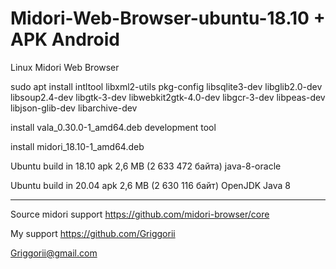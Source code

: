 # Midori-Web-Browser-ubuntu-18.10 + APK Android
Linux Midori Web Browser

sudo apt install intltool libxml2-utils pkg-config libsqlite3-dev libglib2.0-dev libsoup2.4-dev libgtk-3-dev libwebkit2gtk-4.0-dev libgcr-3-dev libpeas-dev libjson-glib-dev libarchive-dev

install vala_0.30.0-1_amd64.deb development tool

install midori_18.10-1_amd64.deb

Ubuntu build in  18.10 apk 2,6 MB (2 633 472 байта) java-8-oracle

Ubuntu build in 20.04 apk 2,6 MB (2 630 116 байт) OpenJDK Java 8

_______________________________________________

Source midori support https://github.com/midori-browser/core

My support https://github.com/Griggorii

Griggorii@gmail.com
